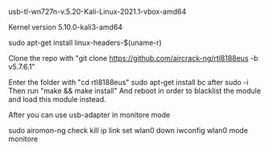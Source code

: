 usb-tl-wn727n-v.5.20-Kali-Linux-2021.1-vbox-amd64

Kernel version 5.10.0-kali3-amd64

sudo apt-get install linux-headers-$(uname-r)

Clone the repo with "git clone https://github.com/aircrack-ng/rtl8188eus -b v5.7.6.1"

Enter the folder with "cd rtl8188eus"
sudo apt-get install bc
after sudo -i
Then run "make && make install"
And reboot in order to blacklist the module and load this module instead.

After you can use usb-adapter in monitore mode

sudo airomon-ng check kill
ip link set wlan0 down
iwconfig wlan0 mode monitore
